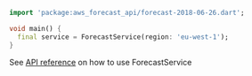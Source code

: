 ```dart
import 'package:aws_forecast_api/forecast-2018-06-26.dart';

void main() {
  final service = ForecastService(region: 'eu-west-1');
}
```

See [API reference](https://pub.dev/documentation/aws_forecast_api/latest/forecast-2018-06-26/ForecastService-class.html) on how to use ForecastService
